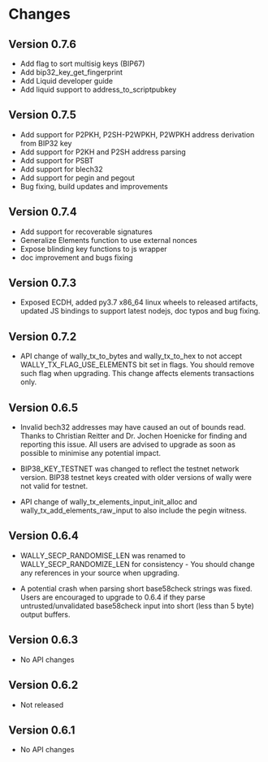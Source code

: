 # Changes

## Version 0.7.6

- Add flag to sort multisig keys (BIP67)
- Add bip32_key_get_fingerprint
- Add Liquid developer guide
- Add liquid support to address_to_scriptpubkey

## Version 0.7.5

- Add support for P2PKH, P2SH-P2WPKH, P2WPKH address derivation from BIP32 key
- Add support for P2KH and P2SH address parsing
- Add support for PSBT
- Add support for blech32
- Add support for pegin and pegout
- Bug fixing, build updates and improvements

## Version 0.7.4

- Add support for recoverable signatures
- Generalize Elements function to use external nonces
- Expose blinding key functions to js wrapper
- doc improvement and bugs fixing

## Version 0.7.3

- Exposed ECDH, added py3.7 x86_64 linux wheels to released artifacts, updated
  JS bindings to support latest nodejs, doc typos and bug fixing.

## Version 0.7.2

- API change of wally_tx_to_bytes and wally_tx_to_hex to not accept
  WALLY_TX_FLAG_USE_ELEMENTS bit set in flags. You should remove such flag when
  upgrading. This change affects elements transactions only.

## Version 0.6.5

- Invalid bech32 addresses may have caused an out of bounds read. Thanks to
  Christian Reitter and Dr. Jochen Hoenicke for finding and reporting this
  issue. All users are advised to upgrade as soon as possible to minimise
  any potential impact.

- BIP38_KEY_TESTNET was changed to reflect the testnet network version. BIP38 testnet keys
  created with older versions of wally were not valid for testnet.

- API change of wally_tx_elements_input_init_alloc and wally_tx_add_elements_raw_input
  to also include the pegin witness.

## Version 0.6.4

- WALLY_SECP_RANDOMISE_LEN was renamed to WALLY_SECP_RANDOMIZE_LEN for
  consistency - You should change any references in your source when upgrading.

- A potential crash when parsing short base58check strings was fixed. Users
  are encouraged to upgrade to 0.6.4 if they parse untrusted/unvalidated
  base58check input into short (less than 5 byte) output buffers.

## Version 0.6.3

- No API changes

## Version 0.6.2

- Not released

## Version 0.6.1

- No API changes
